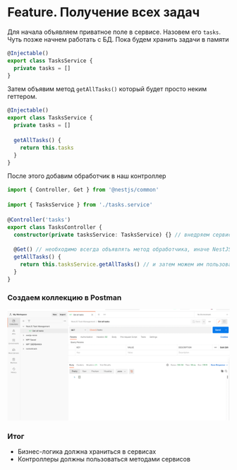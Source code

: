 # Feature. Получение всех задач

Для начала объявляем приватное поле в сервисе. Назовем его `tasks`. Чуть позже начнем
работать с БД. Пока будем хранить задачи в памяти
```typescript
@Injectable()
export class TasksService {
  private tasks = []
}
```

Затем объявим метод `getAllTasks()` который будет просто неким геттером.
```typescript
@Injectable()
export class TasksService {
  private tasks = []

  getAllTasks() {
    return this.tasks
  }
}
```

После этого добавим обработчик в наш контроллер
```typescript
import { Controller, Get } from '@nestjs/common'

import { TasksService } from './tasks.service'

@Controller('tasks')
export class TasksController {
  constructor(private tasksService: TasksService) {} // внедряем сервис

  @Get() // необходимо всегда объявлять метод обработчика, иначе NestJS его не найдет
  getAllTasks() {
    return this.tasksService.getAllTasks() // и затем можем им пользоваться
  }
}
```

### Создаем коллекцию в Postman
![Создаем коллекцию в Postman.png](./img/1.%20Create%20collection%20Postman.png)

### Итог

- Бизнес-логика должна храниться в сервисах
- Контроллеры должны пользоваться методами сервисов
